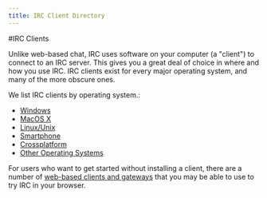 ```yaml
---
title: IRC Client Directory
---
```


#IRC Clients

Unlike web-based chat, IRC uses software on your computer (a "client") to connect to an IRC server. This gives you a great deal of choice in where and how you use IRC. IRC clients exist for every major operating system, and many of the more obscure ones. 

We list IRC clients by operating system.:

* [Windows](/irchelp/clients/windows/)
* [MacOS X](/irchelp/clients/mac/)
* [Linux/Unix](/irchelp/clients/unix/)
* [Smartphone](/irchelp/clients/mobile/)
* [Crossplatform](/irchelp/clients/cross/)
* [Other Operating Systems](/irchelp/clients/otheros)

For users who want to get started without installing a client, there are a number of [web-based clients and gateways](/irchelp/clients/webclients.html) that you may be able to use to try IRC in your browser. 
